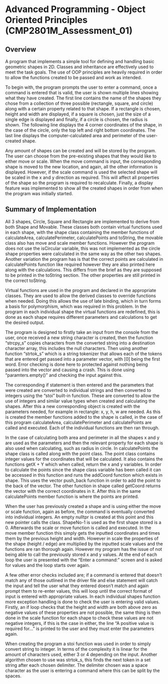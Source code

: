 
# Advanced Programming - Object Oriented Principles (CMP2801M_Assessment_01)


## Overview
A program that implements a simple tool for defining and handling basic geometric shapes in 2D. Classes and inheritance are effectively used to meet the task goals. The use of OOP principles are heavily required in order to allow the functions created to be passed and work as intended.

To begin with, the program prompts the user to enter a command, once a command is entered that is valid, the user is shown multiple lines showing what they have created. The first line contains the name of the shapes they chose from a collection of three possible (rectangle, square, and circle) along with a certain property related to that shape. If a rectangle is chosen, height and width are displayed, if a square is chosen, just the size of a single edge is displayed and finally, if a circle is chosen, the radius is shown. The following line displays the 4 corner coordinates of the shape, in the case of the circle, only the top left and right bottom coordinates. The last line displays the computer-calculated area and perimeter of the user-created shape.

Any amount of shapes can be created and will be stored by the program. The user can choose from the pre-existing shapes that they would like to either move or scale. When the move command is input, the corresponding shape is moved to the new location, and again, all the other information is displayed. However, if the scale command is used the selected shape will be scaled in the x and y direction as required. This will affect all properties of the shape so the program is required to recalculate. Finally, a display feature was implemented to show all the created shapes in order from when the program was initially started.

   
## Summary of Implementation
All 3 shapes, Circle, Square and Rectangle are implemented to derive from both Shape and Movable. These classes both contain virtual functions used in each shape, with the shape class containing the member functions of calculateArea, calculatePerimeter, calculatePoints and toString, the movable class also has move and scale member functions. However the program does not use the isCircular variable, this was not implemented as the circle shape properties were calculated in the same way as the other two shapes. Another variation the program has is that the correct points are calculated in calculatePoints function like required however they are also printed here along with the calculations. This differs from the brief as they are supposed to be printed in the toString section. The other properties are still printed in the correct toString.

Virtual functions are used in the program and declared in the appropriate classes. They are used to allow the derived classes to override functions when needed. Doing this allows the use of late binding, which in turn forms a basis for polymorphism, which was required in this problem. In the program in each individual shape the virtual functions are redefined, this is done as each shape requires different parameters and calculations to get the desired output.

The program is designed to firstly take an input from the console from the user, once received a new string character is created, then the function “strcpy_s” copies characters from the converted string into a destination character array, this includes the null characters. Then using another function “strtok_s” which is a string tokenizer that allows each of the tokens that are entered get passed into a parameter vector, with [0] being the first word. Error checking is done here to protected against nothing being passed into the vector and causing a crash. This is done using “paramters.empty()” and checking the input against this.

The corresponding if statement is then entered and the parameters that were created are converted to individual strings and then converted to integers using the “stoi” built-in function. These are converted to allow the use of integers and similar value types when created and calculating the shapes. After this a new corresponding object is created with the parameters needed, for example in rectangle: x, y, h, w are needed. As this is created the member functions added to the shape is called, in the case of this program calculateArea, calculatePerimeter and calculatePoints are called and executed. Each of the individual functions are then ran through.

In the case of calculating both area and perimeter in all the shapes x and y are used as the parameters and then the relevant property for each shape is also used when calculating, such as radius in circle. In calculatePoints the shape class is called along with the point class. The point class contains integer values for the coordinates that will be calculated. It also contains the functions getX + Y which when called, return the x and y variables. In order to calculate the points since the shape class variable has been called it can be accessed in this function and runs the addCoord function which exists in shape. This uses the vector push_back function in order to add the point to the back of the vector. The other function in shape called getCoord returns the vector with the correct coordinates in it. After this in the same calculatePoints member function is where the points are printed.

When the user has previously created a shape and is using either the move or scale function, again as before, the command is eventually converted into individual integers. An empty nulltpr is created at this point and this new pointer calls the class. ShapeNo-1 is used as the first shape stored is a 0. Afterwards the scale or move function is called and executed. In the move member function this simply gets the inputted coordinates and times them by the previous height and width. However in scale the properties of the shape (height / edge) are multiplied by the inputted scale values and the functions are ran thorough again. However my program has the issue of not being able to call the previously stored x and y values. At the end of each loop the user is presented with the “Enter a command:” screen and is asked for values and the loop starts over again.

A few other error checks included are; if a command is entered that doesn’t match any of those outlined in the driver file and else statement will catch the input and tell the user what they entered doesn’t match and again prompt them to re-enter values, this will loop until the correct format of input is entered with appropriate values. In each individual shapes function more exception handling is done to check the user is entering valid values. Firstly, an if loop checks that the height and width are both above zero as negative values of these properties are not possible, the same thing is then done in the scale function for each shape to check these values are not negative integers, if this is the case in either, the line “A positive value is required for...” is printed to the user
and they must enter the parameters again.

When creating the program a stoi function was used in order to simply convert string to integer. In terms of the complexity it is linear for the amount of characters used, either 3 or 4 depending on the input. Another algorithm chosen to use was strtok_s, this finds the next token in a set string after each chosen delimiter. The delimiter chosen was a space character as the user is entering a command where this can be split by the spaces.
